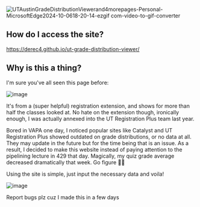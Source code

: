 
![UTAustinGradeDistributionViewerand4morepages-Personal-MicrosoftEdge2024-10-0618-20-14-ezgif com-video-to-gif-converter](https://github.com/user-attachments/assets/e49d82fa-2184-4610-8e10-bead266e8894)

## How do I access the site?

https://derec4.github.io/ut-grade-distribution-viewer/

## Why is this a thing? 

I'm sure you've all seen this page before: 

![image](https://user-images.githubusercontent.com/53978637/233871181-d681c4a6-20a7-4544-9f1f-5e5fae1a6569.png)

It's from a (super helpful) registration extension, and shows for more than half the classes looked at. No hate on the extension though, ironically enough, I was actually annexed into the UT Registration Plus team last year.

Bored in VAPA one day, I noticed popular sites like Catalyst and UT Registration Plus showed outdated on grade distributions, or no data at all. They may update in the future but for the time being that is an issue. As a result, I decided to make this website instead of paying attention to the pipelining lecture in 429 that day. Magically, my quiz grade average decreased dramatically that week. Go figure 🤷‍♂️

Using the site is simple, just input the necessary data and voila!

![image](https://user-images.githubusercontent.com/53978637/236986082-f02b2b29-af09-4a39-afff-da425c550073.png)

Report bugs plz cuz I made this in a few days 

